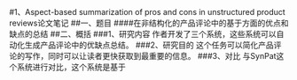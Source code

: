 #1、Aspect-based summarization of pros and cons in unstructured product reviews论文笔记
##一、题目
####在非结构化的产品评论中的基于方面的优点和缺点的总结
##二、概括
###1、研究内容
作者开发了三个系统，这些系统可以自动化生成产品评论中的优缺点总结。
###2、研究目的
这个任务可以简化产品评论的写作，同时可以让读者更快获取到最重要的信息。
###3、对比
与SynPat这个系统进行对比，这个系统是基于